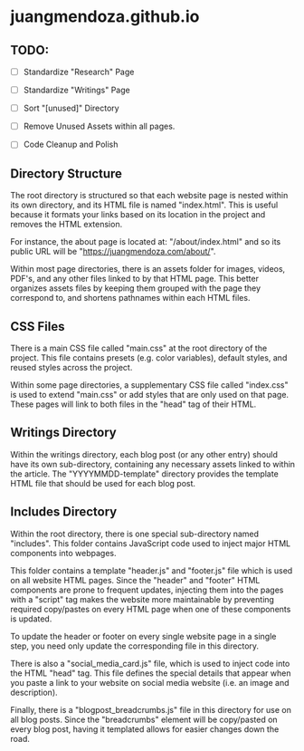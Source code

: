 # juangmendoza.github.io

## TODO:
- [ ] Standardize "Research" Page
- [ ] Standardize "Writings" Page
- [ ] Sort "[unused]" Directory
- [ ] Remove Unused Assets within all pages.
- [ ] Code Cleanup and Polish


## Directory Structure
The root directory is structured so that each website page is nested within its own directory, and its HTML file is named "index.html". This is useful because it formats your links based on its location in the project and removes the HTML extension.

For instance, the about page is located at: "/about/index.html"
and so its public URL will be "https://juangmendoza.com/about/".

Within most page directories, there is an assets folder for images, videos, PDF's, and any other files linked to by that HTML page. This better organizes assets files by keeping them grouped with the page they correspond to, and shortens pathnames within each HTML files.

## CSS Files
There is a main CSS file called "main.css" at the root directory of the project. This file contains presets (e.g. color variables), default styles, and reused styles across the project.

Within some page directories, a supplementary CSS file called "index.css" is used to extend "main.css" or add styles that are only used on that page. These pages will link to both files in the "head" tag of their HTML.

## Writings Directory
Within the writings directory, each blog post (or any other entry) should have its own sub-directory, containing any necessary assets linked to within the article. The "YYYYMMDD-template" directory provides the template HTML file that should be used for each blog post.

## Includes Directory
Within the root directory, there is one special sub-directory named "includes". This folder contains JavaScript code used to inject major HTML components into webpages.

This folder contains a template "header.js" and "footer.js" file which is used on all website HTML pages. Since the "header" and "footer" HTML components are prone to frequent updates, injecting them into the pages with a "script" tag makes the website more maintainable by preventing required copy/pastes on every HTML page when one of these components is updated.

To update the header or footer on every single website page in a single step, you need only update the corresponding file in this directory.

There is also a "social_media_card.js" file, which is used to inject code into the HTML "head" tag. This file defines the special details that appear when you paste a link to your website on social media website (i.e. an image and description).

Finally, there is a "blogpost_breadcrumbs.js" file in this directory for use on all blog posts. Since the "breadcrumbs" element will be copy/pasted on every blog post, having it templated allows for easier changes down the road.
